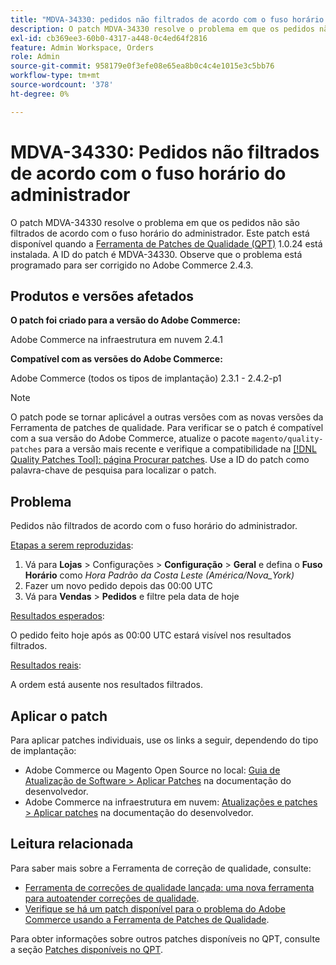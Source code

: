 ```yaml
---
title: "MDVA-34330: pedidos não filtrados de acordo com o fuso horário do administrador"
description: O patch MDVA-34330 resolve o problema em que os pedidos não são filtrados de acordo com o fuso horário do administrador. Este patch está disponível quando a [Ferramenta de correções de qualidade (QPT)](/help/announcements/adobe-commerce-announcements/magento-quality-patches-released-new-tool-to-self-serve-quality-patches.md) 1.0.24 está instalada. A ID do patch é MDVA-34330. Observe que o problema está programado para ser corrigido no Adobe Commerce 2.4.3.
exl-id: cb369ee3-60b0-4317-a448-0c4ed64f2816
feature: Admin Workspace, Orders
role: Admin
source-git-commit: 958179e0f3efe08e65ea8b0c4c4e1015e3c5bb76
workflow-type: tm+mt
source-wordcount: '378'
ht-degree: 0%

---
```


# MDVA-34330: Pedidos não filtrados de acordo com o fuso horário do administrador

O patch MDVA-34330 resolve o problema em que os pedidos não são filtrados de acordo com o fuso horário do administrador. Este patch está disponível quando a [Ferramenta de Patches de Qualidade (QPT)](/help/announcements/adobe-commerce-announcements/magento-quality-patches-released-new-tool-to-self-serve-quality-patches.md) 1.0.24 está instalada. A ID do patch é MDVA-34330. Observe que o problema está programado para ser corrigido no Adobe Commerce 2.4.3.

## Produtos e versões afetados

**O patch foi criado para a versão do Adobe Commerce:**

Adobe Commerce na infraestrutura em nuvem 2.4.1

**Compatível com as versões do Adobe Commerce:**

Adobe Commerce (todos os tipos de implantação) 2.3.1 - 2.4.2-p1

>[!NOTE]
>
>O patch pode se tornar aplicável a outras versões com as novas versões da Ferramenta de patches de qualidade. Para verificar se o patch é compatível com a sua versão do Adobe Commerce, atualize o pacote `magento/quality-patches` para a versão mais recente e verifique a compatibilidade na [[!DNL Quality Patches Tool]: página Procurar patches](https://devdocs.magento.com/quality-patches/tool.html#patch-grid). Use a ID do patch como palavra-chave de pesquisa para localizar o patch.

## Problema

Pedidos não filtrados de acordo com o fuso horário do administrador.

<u>Etapas a serem reproduzidas</u>:

1. Vá para **Lojas** > Configurações > **Configuração** > **Geral** e defina o **Fuso Horário** como *Hora Padrão da Costa Leste (América/Nova_York)*
1. Fazer um novo pedido depois das 00:00 UTC
1. Vá para **Vendas** > **Pedidos** e filtre pela data de hoje


<u>Resultados esperados</u>:

O pedido feito hoje após as 00:00 UTC estará visível nos resultados filtrados.

<u>Resultados reais</u>:

A ordem está ausente nos resultados filtrados.

## Aplicar o patch

Para aplicar patches individuais, use os links a seguir, dependendo do tipo de implantação:

* Adobe Commerce ou Magento Open Source no local: [Guia de Atualização de Software > Aplicar Patches](https://devdocs.magento.com/guides/v2.4/comp-mgr/patching/mqp.html) na documentação do desenvolvedor.
* Adobe Commerce na infraestrutura em nuvem: [Atualizações e patches > Aplicar patches](https://devdocs.magento.com/cloud/project/project-patch.html) na documentação do desenvolvedor.

## Leitura relacionada

Para saber mais sobre a Ferramenta de correção de qualidade, consulte:

* [Ferramenta de correções de qualidade lançada: uma nova ferramenta para autoatender correções de qualidade](/help/announcements/adobe-commerce-announcements/magento-quality-patches-released-new-tool-to-self-serve-quality-patches.md).
* [Verifique se há um patch disponível para o problema do Adobe Commerce usando a Ferramenta de Patches de Qualidade](/help/support-tools/patches-available-in-qpt-tool/check-patch-for-magento-issue-with-magento-quality-patches.md).

Para obter informações sobre outros patches disponíveis no QPT, consulte a seção [Patches disponíveis no QPT](https://support.magento.com/hc/en-us/sections/360010506631-Patches-available-in-MQP-tool-).
